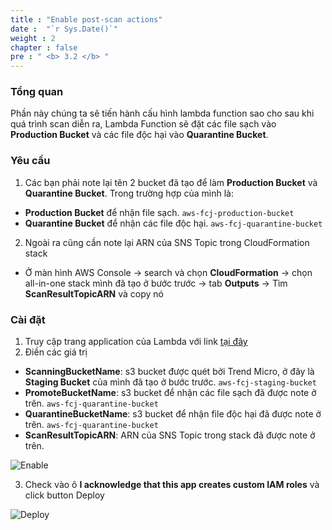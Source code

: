 ```yaml
---
title : "Enable post-scan actions"
date :  "`r Sys.Date()`" 
weight : 2
chapter : false
pre : " <b> 3.2 </b> "
---
```


### Tổng quan

Phần này chúng ta sẽ tiến hành cấu hình lambda function sao cho sau khi quá trình scan diễn ra, Lambda Function sẽ đặt các file sạch vào **Production Bucket** và các file độc hại vào **Quarantine Bucket**.

### Yêu cầu

1. Các bạn phải note lại tên 2 bucket đã tạo để làm **Production Bucket** và **Quarantine Bucket**. Trong trường hợp của mình là:
- **Production Bucket** để nhận file sạch. `aws-fcj-production-bucket`
- **Quarantine Bucket** để nhận các file độc hại. `aws-fcj-quarantine-bucket`

2. Ngoài ra cũng cần note lại ARN của SNS Topic trong CloudFormation stack
- Ở màn hình AWS Console -> search và chọn **CloudFormation** -> chọn all-in-one stack mình đã tạo ở bước trước -> tab **Outputs** -> Tìm **ScanResultTopicARN** và copy nó

### Cài đặt

1. Truy cập trang application của Lambda với link [tại đây](https://console.aws.amazon.com/lambda/home?#/create/app?applicationId=arn:aws:serverlessrepo:us-east-1:415485722356:applications/cloudone-filestorage-plugin-action-promote-or-quarantine)
2. Điền các giá trị
- **ScanningBucketName**: s3 bucket được quét bởi Trend Micro, ở đây là **Staging Bucket** của mình đã tạo ở bước trước. `aws-fcj-staging-bucket`
- **PromoteBucketName**: s3 bucket để nhận các file sạch đã được note ở trên. `aws-fcj-quarantine-bucket`
- **QuarantineBucketName**: s3 bucket để nhận file độc hại đã được note ở trên. `aws-fcj-quarantine-bucket`
- **ScanResultTopicARN**: ARN của SNS Topic trong stack đã được note ở trên.

![Enable](/images/3.malware-scanning-solution/011-enable-post-scan.png)

3. Check vào ô **I acknowledge that this app creates custom IAM roles** và click button Deploy

![Deploy](/images/3.malware-scanning-solution/012-deploy-post-scan.png)
